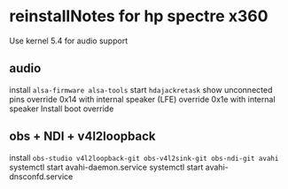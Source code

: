 # reinstallNotes for hp spectre x360

Use kernel 5.4 for audio support
## audio
install `alsa-firmware alsa-tools`
start `hdajackretask`
show unconnected pins
override 0x14 with internal speaker (LFE)
override 0x1e with internal speaker
Install boot override

## obs + NDI + v4l2loopback
install `obs-studio v4l2loopback-git obs-v4l2sink-git obs-ndi-git avahi`
systemctl start avahi-daemon.service
systemctl start avahi-dnsconfd.service

